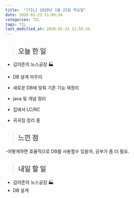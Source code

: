 ```yaml
---
title:  "[TIL] 2020년 1월 23일 목요일"
date: 2020-01-23 11:09:24
categories: TIL
tags: TIL
last_modified_at: 2020-01-23 11:55:24
---
```


>## 오늘 한 일   

- 김어준의 뉴스공장 :factory:

- DB 설계 마무리
- 새로운 DB에 맞춰 기존 기능 재정리

- java 및 개념 정리
- 집에서 LC/RC

- 귀국짐 정리 중


>## 느낀 점

-어떻게하면 효율적으로 DB를 사용할수 있을까, 공부가 좀 더 필요.


>## 내일 할 일

- 김어준의 뉴스공장 :factory:
- DB 설계
